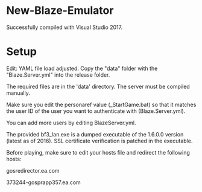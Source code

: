 # New-Blaze-Emulator
Successfully compiled with Visual Studio 2017.
# Setup
Edit: YAML file load adjusted.
Copy the "data" folder with the "Blaze.Server.yml" into the release folder.

The required files are in the 'data' directory. The server must be compiled manually.

Make sure you edit the personaref value (_StartGame.bat) so that it matches the user ID of the user you want to authenticate with 
(Blaze.Server.yml).

You can add more users by editing BlazeServer.yml.

The provided bf3_lan.exe is a dumped executable of the 1.6.0.0 version (latest as of 2016).
SSL certificate verification is patched in the executable.

Before playing, make sure to edit your hosts file and redirect the following hosts:

gosredirector.ea.com  

373244-gosprapp357.ea.com
